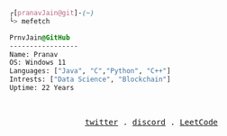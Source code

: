 

```css
┌[pranavJain@git]-(~)
└> mefetch
```

<!--<div style="display:block;text-align:left"><img align="left" src="https://media.tenor.com/ZtuVwa_2f1oAAAAC/kobayashi-san-chi-no-maid-dragon-anime.gif" border="1" style="width:240px;height:170px">--> 
  
  ```css
  PrnvJain@GitHub
  -----------------
  Name: Pranav
  OS: Windows 11
  Languages: ["Java", "C","Python", "C++"]
  Intrests: ["Data Science", "Blockchain"]  
  Uptime: 22 Years
  
  ```
</div>



<br />
<p align="center">
  <samp>
    <a href="https://twitter.com/CalmFUK" target="_blank">twitter</a> .
    <a href="https://discordapp.com/users/567301799875313674" target="_blank">discord</a> .
    <a href="https://leetcode.com/u/p4pranavmsjain75/" target="_blank">LeetCode</a>
  </samp>
</p>
